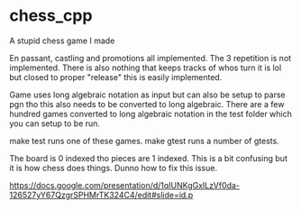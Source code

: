 # chess_cpp
A stupid chess game I made

En passant, castling and promotions all implemented. The 3 repetition is not implemented.
There is also nothing that keeps tracks of whos turn it is lol but closed to proper "release" this is easily implemented.

Game uses long algebraic notation as input but can also be setup to parse pgn tho this also needs to be converted to long algebraic. There are a few hundred games converted to long algebraic notation in the test folder which you can setup to be run.

make test runs one of these games.
make gtest runs a number of gtests.

The board is 0 indexed tho pieces are 1 indexed. This is a bit confusing but it is how chess does things. Dunno how to fix this issue.

https://docs.google.com/presentation/d/1qIUNKgGxlLzVf0da-126527yY67QzgrSPHMrTK324C4/edit#slide=id.p